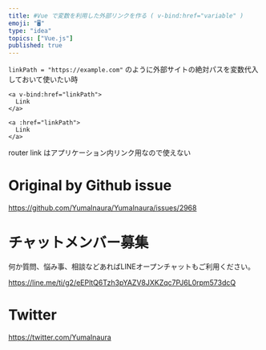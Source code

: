 ```yaml
---
title: #Vue で変数を利用した外部リンクを作る ( v-bind:href="variable" )
emoji: "🖥"
type: "idea"
topics: ["Vue.js"]
published: true
---
```



`linkPath = "https://example.com"` のように外部サイトの絶対パスを変数代入しておいて使いたい時


```vue
<a v-bind:href="linkPath">
  Link
</a>
```

```vue
<a :href="linkPath">
  Link
</a>
```

router link はアプリケーション内リンク用なので使えない

# Original by Github issue

https://github.com/YumaInaura/YumaInaura/issues/2968








<!-- Update From Qiita API -->

# チャットメンバー募集


何か質問、悩み事、相談などあればLINEオープンチャットもご利用ください。

https://line.me/ti/g2/eEPltQ6Tzh3pYAZV8JXKZqc7PJ6L0rpm573dcQ





# Twitter


https://twitter.com/YumaInaura


<!-- Update From Qiita API -->


